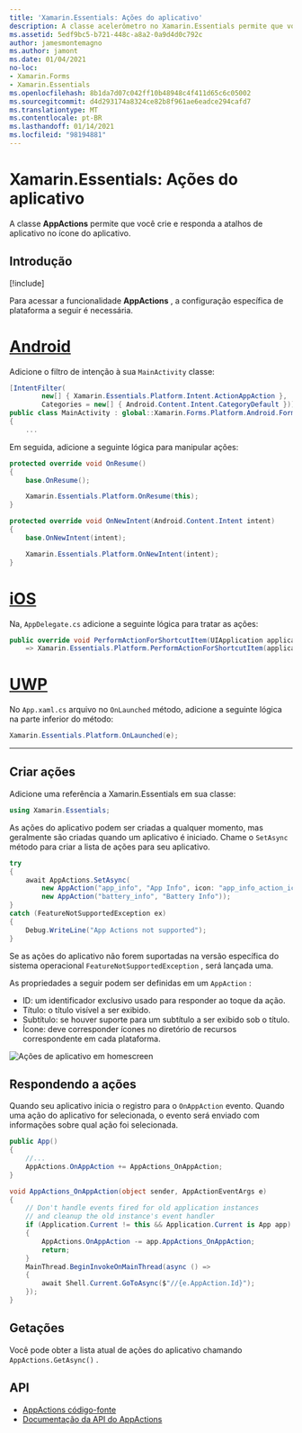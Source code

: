 ```yaml
---
title: 'Xamarin.Essentials: Ações do aplicativo'
description: A classe acelerômetro no Xamarin.Essentials permite que você crie e responda a atalhos do aplicativo no ícone do aplicativo.
ms.assetid: 5edf9bc5-b721-448c-a8a2-0a9d4d0c792c
author: jamesmontemagno
ms.author: jamont
ms.date: 01/04/2021
no-loc:
- Xamarin.Forms
- Xamarin.Essentials
ms.openlocfilehash: 8b1da7d07c042ff10b48948c4f411d65c6c05002
ms.sourcegitcommit: d4d293174a8324ce82b8f961ae6eadce294cafd7
ms.translationtype: MT
ms.contentlocale: pt-BR
ms.lasthandoff: 01/14/2021
ms.locfileid: "98194881"
---
```

# <a name="no-locxamarinessentials-app-actions"></a>Xamarin.Essentials: Ações do aplicativo

A classe **AppActions** permite que você crie e responda a atalhos de aplicativo no ícone do aplicativo.

## <a name="get-started"></a>Introdução

[!include[](~/essentials/includes/get-started.md)]

Para acessar a funcionalidade **AppActions** , a configuração específica de plataforma a seguir é necessária.

# <a name="android"></a>[Android](#tab/android)

Adicione o filtro de intenção à sua `MainActivity` classe:

```csharp
[IntentFilter(
        new[] { Xamarin.Essentials.Platform.Intent.ActionAppAction },
        Categories = new[] { Android.Content.Intent.CategoryDefault })]
public class MainActivity : global::Xamarin.Forms.Platform.Android.FormsAppCompatActivity
{
    ...
```

Em seguida, adicione a seguinte lógica para manipular ações:

```csharp
protected override void OnResume()
{
    base.OnResume();

    Xamarin.Essentials.Platform.OnResume(this);
}

protected override void OnNewIntent(Android.Content.Intent intent)
{
    base.OnNewIntent(intent);

    Xamarin.Essentials.Platform.OnNewIntent(intent);
}
```

# <a name="ios"></a>[iOS](#tab/ios)

Na, `AppDelegate.cs` adicione a seguinte lógica para tratar as ações:

```csharp
public override void PerformActionForShortcutItem(UIApplication application, UIApplicationShortcutItem shortcutItem, UIOperationHandler completionHandler)
    => Xamarin.Essentials.Platform.PerformActionForShortcutItem(application, shortcutItem, completionHandler);
```

# <a name="uwp"></a>[UWP](#tab/uwp)

No `App.xaml.cs` arquivo no `OnLaunched` método, adicione a seguinte lógica na parte inferior do método:

```csharp
Xamarin.Essentials.Platform.OnLaunched(e);
```

-----

## <a name="create-actions"></a>Criar ações

Adicione uma referência a Xamarin.Essentials em sua classe:

```csharp
using Xamarin.Essentials;
```
As ações do aplicativo podem ser criadas a qualquer momento, mas geralmente são criadas quando um aplicativo é iniciado. Chame o `SetAsync` método para criar a lista de ações para seu aplicativo.


```csharp
try
{
    await AppActions.SetAsync(
        new AppAction("app_info", "App Info", icon: "app_info_action_icon"),
        new AppAction("battery_info", "Battery Info"));
}
catch (FeatureNotSupportedException ex)
{
    Debug.WriteLine("App Actions not supported");
}
```

Se as ações do aplicativo não forem suportadas na versão específica do sistema operacional `FeatureNotSupportedException` , será lançada uma. 

As propriedades a seguir podem ser definidas em um `AppAction` :

* ID: um identificador exclusivo usado para responder ao toque da ação.
* Título: o título visível a ser exibido.
* Subtítulo: se houver suporte para um subtítulo a ser exibido sob o título.
* Ícone: deve corresponder ícones no diretório de recursos correspondente em cada plataforma.

![Ações de aplicativo em homescreen](images/appactions.png)

## <a name="responding-to-actions"></a>Respondendo a ações

Quando seu aplicativo inicia o registro para o `OnAppAction` evento. Quando uma ação do aplicativo for selecionada, o evento será enviado com informações sobre qual ação foi selecionada.

```csharp
public App()
{
    //...
    AppActions.OnAppAction += AppActions_OnAppAction;
}

void AppActions_OnAppAction(object sender, AppActionEventArgs e)
{
    // Don't handle events fired for old application instances
    // and cleanup the old instance's event handler
    if (Application.Current != this && Application.Current is App app)
    {
        AppActions.OnAppAction -= app.AppActions_OnAppAction;
        return;
    }
    MainThread.BeginInvokeOnMainThread(async () =>
    {
        await Shell.Current.GoToAsync($"//{e.AppAction.Id}");
    });
}
```

## <a name="getactions"></a>Getações
Você pode obter a lista atual de ações do aplicativo chamando `AppActions.GetAsync()` .

## <a name="api"></a>API

- [AppActions código-fonte](https://github.com/xamarin/Essentials/tree/main/Xamarin.Essentials/AppActions)
- [Documentação da API do AppActions](xref:Xamarin.Essentials.AppActions)
